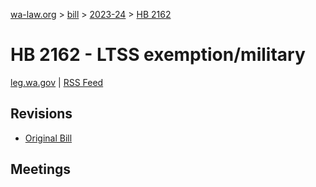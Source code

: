 [wa-law.org](/) > [bill](/bill/) > [2023-24](/bill/2023-24/) > [HB 2162](/bill/2023-24/hb/2162/)

# HB 2162 - LTSS exemption/military
[leg.wa.gov](https://app.leg.wa.gov/billsummary?BillNumber=2162&Year=2023&Initiative=false) | [RSS Feed](./rss.xml)

## Revisions
* [Original Bill](1/)

## Meetings